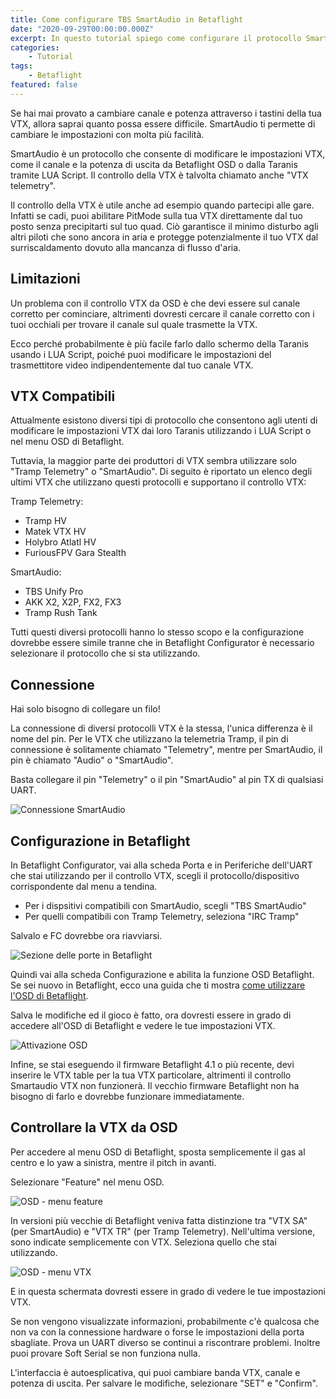 ```yaml
---
title: Come configurare TBS SmartAudio in Betaflight
date: "2020-09-29T00:00:00.000Z"
excerpt: In questo tutorial spiego come configurare il protocollo SmartAudio sulle VTX compatibili per poterle controllare attraverso l'OSD di Betaflight. Inoltre descrivo anche il corretto collegamento tra la VTX e il flight controller per avere lo SmartAudio funzionante.
categories:
    - Tutorial
tags: 
    - Betaflight
featured: false
---
```

Se hai mai provato a cambiare canale e potenza attraverso i tastini della tua VTX, allora saprai quanto possa essere difficile. SmartAudio ti permette di cambiare le impostazioni con molta più facilità.

SmartAudio è un protocollo che consente di modificare le impostazioni VTX, come il canale e la potenza di uscita da Betaflight OSD o dalla Taranis tramite LUA Script. Il controllo della VTX è talvolta chiamato anche "VTX telemetry".

Il controllo della VTX è utile anche ad esempio quando partecipi alle gare. Infatti se cadi, puoi abilitare PitMode sulla tua VTX direttamente dal tuo posto senza precipitarti sul tuo quad. Ciò garantisce il minimo disturbo agli altri piloti che sono ancora in aria e protegge potenzialmente il tuo VTX dal surriscaldamento dovuto alla mancanza di flusso d'aria.

## Limitazioni
Un problema con il controllo VTX da OSD è che devi essere sul canale corretto per cominciare, altrimenti dovresti cercare il canale corretto con i tuoi occhiali per trovare il canale sul quale trasmette la VTX.

Ecco perché probabilmente è più facile farlo dallo schermo della Taranis usando i LUA Script, poiché puoi modificare le impostazioni del trasmettitore video indipendentemente dal tuo canale VTX.

## VTX Compatibili
Attualmente esistono diversi tipi di protocollo che consentono agli utenti di modificare le impostazioni VTX dai loro Taranis utilizzando i LUA Script o nel menu OSD di Betaflight.

Tuttavia, la maggior parte dei produttori di VTX sembra utilizzare solo "Tramp Telemetry" o "SmartAudio". Di seguito è riportato un elenco degli ultimi VTX che utilizzano questi protocolli e supportano il controllo VTX:

Tramp Telemetry:
- Tramp HV
- Matek VTX HV
- Holybro Atlatl HV
- FuriousFPV Gara Stealth

SmartAudio:
- TBS Unify Pro
- AKK X2, X2P, FX2, FX3
- Tramp Rush Tank

Tutti questi diversi protocolli hanno lo stesso scopo e la configurazione dovrebbe essere simile tranne che in Betaflight Configurator è necessario selezionare il protocollo che si sta utilizzando.

## Connessione 
Hai solo bisogno di collegare un filo!

La connessione di diversi protocolli VTX è la stessa, l'unica differenza è il nome del pin. Per le VTX che utilizzano la telemetria Tramp, il pin di connessione è solitamente chiamato "Telemetry", mentre per SmartAudio, il pin è chiamato "Audio" o "SmartAudio". 

Basta collegare il pin "Telemetry" o il pin "SmartAudio" al pin TX di qualsiasi UART.

![Connessione SmartAudio](/assets/configurare-tbs-smartaudio/smartaudio_connessione.png)

## Configurazione in Betaflight 
In Betaflight Configurator, vai alla scheda Porta e in Periferiche dell'UART che stai utilizzando per il controllo VTX, scegli il protocollo/dispositivo corrispondente dal menu a tendina.

- Per i dispsitivi compatibili con SmartAudio, scegli "TBS SmartAudio"
- Per quelli compatibili con Tramp Telemetry, seleziona "IRC Tramp"

Salvalo e FC dovrebbe ora riavviarsi.

![Sezione delle porte in Betaflight](/assets/configurare-tbs-smartaudio/porte.png)

Quindi vai alla scheda Configurazione e abilita la funzione OSD Betaflight. Se sei nuovo in Betaflight, ecco una guida che ti mostra [come utilizzare l'OSD di Betaflight](https://lucafpv.com/configurare-osd-betaflight/).

Salva le modifiche ed il gioco è fatto, ora dovresti essere in grado di accedere all'OSD di Betaflight e vedere le tue impostazioni VTX.

![Attivazione OSD](/assets/configurare-tbs-smartaudio/osd_attivo.png)

Infine, se stai eseguendo il firmware Betaflight 4.1 o più recente, devi inserire le VTX table per la tua VTX particolare, altrimenti il controllo Smartaudio VTX non funzionerà. Il vecchio firmware Betaflight non ha bisogno di farlo e dovrebbe funzionare immediatamente.

## Controllare la VTX da OSD

Per accedere al menu OSD di Betaflight, sposta semplicemente il gas al centro e lo yaw a sinistra, mentre il pitch in avanti.

Selezionare "Feature" nel menu OSD.

![OSD - menu feature](/assets/configurare-tbs-smartaudio/osd_feature.png)

In versioni più vecchie di Betaflight veniva fatta distinzione tra "VTX SA" (per SmartAudio) e "VTX TR" (per Tramp Telemetry). Nell'ultima versione, sono indicate semplicemente con VTX. Seleziona quello che stai utilizzando.

![OSD - menu VTX](/assets/configurare-tbs-smartaudio/osd_vtx.png)

E in questa schermata dovresti essere in grado di vedere le tue impostazioni VTX.

Se non vengono visualizzate informazioni, probabilmente c'è qualcosa che non va con la connessione hardware o forse le impostazioni della porta sbagliate. Prova un UART diverso se continui a riscontrare problemi. Inoltre puoi provare Soft Serial se non funziona nulla.

L'interfaccia è autoesplicativa, qui puoi cambiare banda VTX, canale e potenza di uscita. Per salvare le modifiche, selezionare "SET" e "Confirm".
